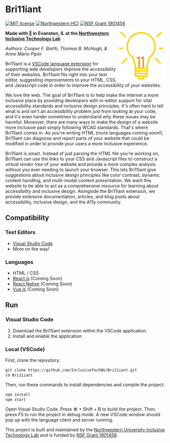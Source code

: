 # Bri11iant
[![MIT license](https://img.shields.io/badge/license-MIT-blue.svg)](https://github.com/InclusiveTechNU/Bri11iant/blob/master/LICENSE)
[![Northwestern HCI](https://img.shields.io/badge/NU-HCI-blueviolet)](https://hci.northwestern.edu/)
[![NSF Grant 1901456](https://img.shields.io/badge/NSF-1901456-informational)](https://www.nsf.gov/awardsearch/showAward?AWD_ID=1901456)

<img src="logo-1.svg" alt="Bri11iant logo - a Lightbulb with an 11 inside" align="right" width="30%" margin-left=0/>

**Made with :purple_heart: in Evanston, IL at the [Northwestern Inclusive Technology Lab](http://inclusive.northwestern.edu/)**

*Authors: Cooper F. Barth, Thomas B. McHugh, & Anne Marie Piper*

Bri11iant is a [VSCode language extension](https://code.visualstudio.com/api/language-extensions/overview) for supporting web developers improve the accessibility of their websites. Bri11iant fits right into your text editor, suggesting improvements to your HTML, CSS, and Javascript code in order to improve the accessibility of your websites.

We love the web. The goal of Bri11iant is to help make the internet a more inclusive place by providing developers with in-editor support for vital accessibility standards and inclusive design principles. It's often hard to tell what is and isn't an accessibility problem just from looking at your code, and it's even harder sometimes to understand *why* these issues may be harmful. Moreover, there are many ways to make the design of a website more inclusive past simply following WCAG standards. That's where Bri11iant comes in. As you're writing HTML (more languages coming soon!), Bri11iant can diagnose and report parts of your website that could be modified in order to provide your users a more inclusive experience.

Bri11iant is smart. Instead of just parsing the HTML file you're working on, Bri11iant can use the links to your CSS and Javascript files to construct a *virtual render tree* of your website and provide a more complex analysis without you ever needing to launch your browser. This lets Bri11iant give suggestions about inclusive design principles like color contrast, dynamic content handling, and multi-modal content presentation. We want this website to be able to act as a comprehensive resource for learning about accessibility and inclusive design. Alongside the Bri11iant extension, we provide extensive documentation, articles, and blog posts about accessibility, inclusive design, and the A11y community.

## Compatibility

### Text Editors

- [Visual Studio Code](https://code.visualstudio.com)
- More on the way!

### Languages

- HTML / CSS
- [React.js](https://reactjs.org) (Coming Soon)
- [React Native](https://facebook.github.io/react-native/) (Coming Soon)
- [Vue.js](https://vuejs.org) (Coming Soon)

## Run

### Visual Studio Code

1. Download the Bri11iant extension within the VSCode application.
2. Install and enable the application

### Local (VSCode)

First, clone the repository:

```unix
git clone https://github.com/InclusiveTechNU/Bri11iant.git
cd Bri11iant
```

Then, run these commands to install dependencies and compile the project:

```unix
npm install
npm start
```

Open Visual Studio Code. Press ⌘ + Shift + B to build the project. Then, press F5 to run the project in debug mode. A new VSCode window should pop up with the language client and server running.

This project is built and maintained by the [Northwestern University Inclusive Technology Lab](https://inclusive.northwestern.edu) and is funded by [NSF Grant 1901456](https://www.nsf.gov/awardsearch/showAward?AWD_ID=1901456).
